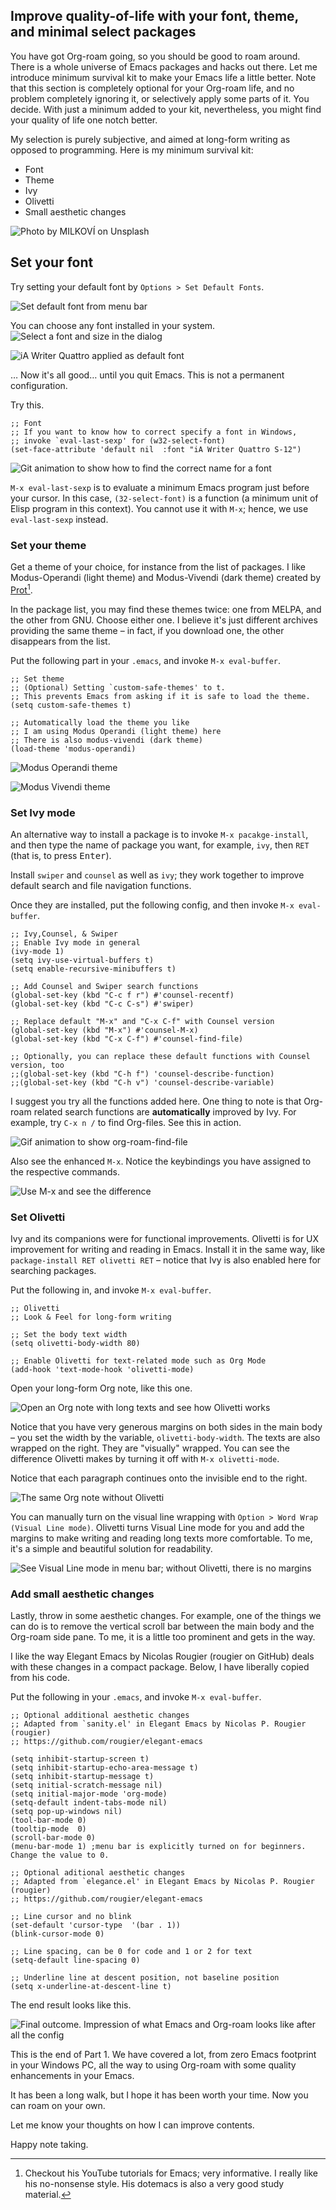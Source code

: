 ## Improve quality-of-life with your font, theme, and minimal select packages 

You have got Org-roam going, so you should be good to roam around. There is a whole universe of Emacs packages and hacks out there. Let me introduce minimum survival kit to make your Emacs life a little better. Note that this section is completely optional for your Org-roam life, and no problem completely ignoring it, or selectively apply some parts of it. You decide. With just a minimum added to your kit, nevertheless, you might find your quality of life one notch better. 

My selection is purely subjective, and aimed at long-form writing as opposed to programming. Here is my minimum survival kit:

- Font
- Theme
- Ivy
- Olivetti
- Small aesthetic changes

![Photo by MILKOVÍ on Unsplash](images/milkovi-FTNGfpYCpGM-unsplash.jpg)

## Set your font

Try setting your default font by `Options > Set Default Fonts`. 

![Set default font from menu bar](images/0590f7903aebf9f6773662bb8f130b09.png)

You can choose any font installed in your system.
![Select a font and size in the dialog](images/f0f3fe8fed1f10a049d066a7bc72fd5d.png)

![iA Writer Quattro applied as default font](images/677582aa0c4cac8c3034a4c711dbd84a.png)

… Now it's all good… until you quit Emacs. This is not a permanent configuration.

Try this.

```
;; Font
;; If you want to know how to correct specify a font in Windows,
;; invoke `eval-last-sexp' for (w32-select-font)
(set-face-attribute 'default nil  :font "iA Writer Quattro S-12")
```

![Git animation to show how to find the correct name for a font](images/2020-06-16_18-16-01.gif)

`M-x eval-last-sexp` is to evaluate a minimum Emacs program just before your cursor. In this case, `(32-select-font)` is a function (a minimum unit of Elisp program in this context). You cannot use it with `M-x`; hence, we use `eval-last-sexp` instead. 

### Set your theme

Get a theme of your choice, for instance from the list of packages. I like Modus-Operandi (light theme) and Modus-Vivendi (dark theme) created by [Prot](https://protesilaos.com/)[^3]. 

In the package list, you may find these themes twice: one from MELPA, and the other from GNU. Choose either one. I believe it's just different archives providing the same theme – in fact, if you download one, the other disappears from the list.

[^3]: Checkout his YouTube tutorials for Emacs; very informative. I really like his no-nonsense style. His dotemacs is also a very good study material. 

Put the following part in your `.emacs`, and invoke `M-x eval-buffer`.

```
;; Set theme
;; (Optional) Setting `custom-safe-themes' to t.
;; This prevents Emacs from asking if it is safe to load the theme.
(setq custom-safe-themes t)

;; Automatically load the theme you like
;; I am using Modus Operandi (light theme) here
;; There is also modus-vivendi (dark theme)
(load-theme 'modus-operandi)
```

![Modus Operandi theme](images/f96a281725fd5cf4882aca21aade809b.png)

![Modus Vivendi theme](images/8885b49f4c0d6fee8386f099b1cdb2d6.png)

### Set Ivy mode

An alternative way to install a package is to invoke `M-x pacakge-install`, and then type the name of package you want, for example, `ivy`, then `RET` (that is, to press <kbd>Enter</kbd>).

Install `swiper` and `counsel` as well as `ivy`; they work together to improve default search and file navigation functions.

Once they are installed, put the following config, and then invoke `M-x eval-buffer`.

```
;; Ivy,Counsel, & Swiper
;; Enable Ivy mode in general
(ivy-mode 1)
(setq ivy-use-virtual-buffers t)
(setq enable-recursive-minibuffers t)

;; Add Counsel and Swiper search functions
(global-set-key (kbd "C-c f r") #'counsel-recentf)
(global-set-key (kbd "C-c C-s") #'swiper)

;; Replace default "M-x" and "C-x C-f" with Counsel version
(global-set-key (kbd "M-x") #'counsel-M-x)
(global-set-key (kbd "C-x C-f") #'counsel-find-file)

;; Optionally, you can replace these default functions with Counsel version, too
;;(global-set-key (kbd "C-h f") 'counsel-describe-function)
;;(global-set-key (kbd "C-h v") 'counsel-describe-variable)

```

I suggest you try all the functions added here. One thing to note is that Org-roam related search functions are **automatically** improved by Ivy.
For example, try `C-x n /` to find Org-files. See this in action.

![Gif animation to show `org-roam-find-file`](images/2020-06-16_19-58-55.gif)

Also see the enhanced `M-x`.  Notice the keybindings you have assigned to the respective commands.

![Use `M-x` and see the difference](images/3e82bcca5a7880f218d66d18edd515ca.png)

### Set Olivetti

Ivy and its companions were for functional improvements. Olivetti is for UX improvement for writing and reading in Emacs. Install it in the same way, like `package-install RET olivetti RET` – notice that Ivy is also enabled here for searching packages.

Put the following in, and invoke `M-x eval-buffer`.

```
;; Olivetti
;; Look & Feel for long-form writing

;; Set the body text width
(setq olivetti-body-width 80)

;; Enable Olivetti for text-related mode such as Org Mode
(add-hook 'text-mode-hook 'olivetti-mode)
```

Open your long-form Org note, like this one.

![Open an Org note with long texts and see how Olivetti works](images/72fe82203e78eb286511ff83ce51efe7.png)

Notice that you have very generous margins on both sides in the main body – you set the width by the variable, `olivetti-body-width`. The texts are also wrapped on the right. They are "visually" wrapped. You can see the difference Olivetti makes by turning it off with `M-x olivetti-mode`. 

Notice that each paragraph continues onto the invisible end to the right. 

![The same Org note without Olivetti](images/c470f0fa0fd04581de76eba8bdbaa44c.png)

You can manually turn on the visual line wrapping with `Option > Word Wrap (Visual Line mode)`. Olivetti turns Visual Line mode  for you and add the margins to make writing and reading long texts more comfortable. To me, it's a simple and beautiful solution for readability. 

![See Visual Line mode in menu bar; without Olivetti, there is no margins](images/1325def730500a28daf3585e5a48dd33.png)

### Add small aesthetic changes

Lastly, throw in some aesthetic changes. For example, one of the things we can do is to remove the vertical scroll bar between the main body and the Org-roam side pane. To me, it is a little too prominent and gets in the way. 

I like the way Elegant Emacs by Nicolas Rougier (rougier on GitHub) deals with these changes in a compact package. Below, I have liberally copied from his code. 

Put the following in your `.emacs`, and invoke `M-x eval-buffer`.

```
;; Optional additional aesthetic changes
;; Adapted from `sanity.el' in Elegant Emacs by Nicolas P. Rougier (rougier)
;; https://github.com/rougier/elegant-emacs

(setq inhibit-startup-screen t)
(setq inhibit-startup-echo-area-message t)
(setq inhibit-startup-message t)
(setq initial-scratch-message nil)
(setq initial-major-mode 'org-mode)
(setq-default indent-tabs-mode nil)
(setq pop-up-windows nil)
(tool-bar-mode 0) 
(tooltip-mode  0)
(scroll-bar-mode 0)
(menu-bar-mode 1) ;menu bar is explicitly turned on for beginners. Change the value to 0.

;; Optional aditional aesthetic changes
;; Adapted from `elegance.el' in Elegant Emacs by Nicolas P. Rougier (rougier)
;; https://github.com/rougier/elegant-emacs

;; Line cursor and no blink
(set-default 'cursor-type  '(bar . 1))
(blink-cursor-mode 0)

;; Line spacing, can be 0 for code and 1 or 2 for text
(setq-default line-spacing 0)

;; Underline line at descent position, not baseline position
(setq x-underline-at-descent-line t)
```

The end result looks like this.

![Final outcome. Impression of what Emacs and Org-roam looks like after all the config](images/106662327dd8da497c88e843bb1b4224.png)

This is the end of Part 1. We have covered a lot, from zero Emacs footprint in your Windows PC, all the way to using Org-roam with some quality enhancements in your Emacs.

It has been a long walk, but I hope it has been worth your time. Now you can roam on your own.

Let me know your thoughts on how I can improve contents.

Happy note taking. 
